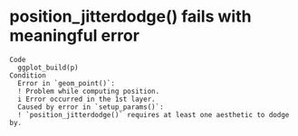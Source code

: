 # position_jitterdodge() fails with meaningful error

    Code
      ggplot_build(p)
    Condition
      Error in `geom_point()`:
      ! Problem while computing position.
      i Error occurred in the 1st layer.
      Caused by error in `setup_params()`:
      ! `position_jitterdodge()` requires at least one aesthetic to dodge by.


